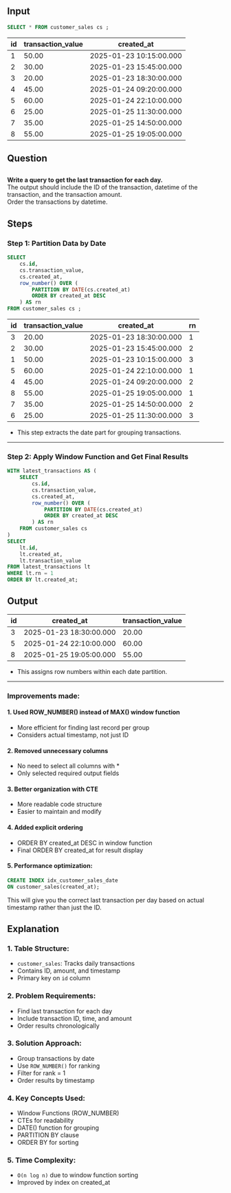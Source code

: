 
## Input

```sql
SELECT * FROM customer_sales cs ;
```

|id|transaction_value|created_at|
|--|-----------------|----------|
|1|50.00|2025-01-23 10:15:00.000|
|2|30.00|2025-01-23 15:45:00.000|
|3|20.00|2025-01-23 18:30:00.000|
|4|45.00|2025-01-24 09:20:00.000|
|5|60.00|2025-01-24 22:10:00.000|
|6|25.00|2025-01-25 11:30:00.000|
|7|35.00|2025-01-25 14:50:00.000|
|8|55.00|2025-01-25 19:05:00.000|

## Question
##
**Write a query to get the last transaction for each day.**
<br>
The output should include the ID of the transaction, datetime of the transaction, and the transaction amount. 
<br>
Order the transactions by datetime.
##

## Steps

### Step 1: Partition Data by Date
```sql
SELECT 
	cs.id,
	cs.transaction_value,
	cs.created_at,
	row_number() OVER (
		PARTITION BY DATE(cs.created_at)
		ORDER BY created_at DESC
	) AS rn
FROM customer_sales cs ;
```
|id|transaction_value|created_at|rn|
|--|-----------------|----------|--|
|3|20.00|2025-01-23 18:30:00.000|1|
|2|30.00|2025-01-23 15:45:00.000|2|
|1|50.00|2025-01-23 10:15:00.000|3|
|5|60.00|2025-01-24 22:10:00.000|1|
|4|45.00|2025-01-24 09:20:00.000|2|
|8|55.00|2025-01-25 19:05:00.000|1|
|7|35.00|2025-01-25 14:50:00.000|2|
|6|25.00|2025-01-25 11:30:00.000|3|

* This step extracts the date part for grouping transactions.

---

### Step 2: Apply Window Function and Get Final Results
```sql
WITH latest_transactions AS (
	SELECT 
		cs.id,
		cs.transaction_value,
		cs.created_at,
		row_number() OVER (
			PARTITION BY DATE(cs.created_at)
			ORDER BY created_at DESC
		) AS rn
	FROM customer_sales cs 
)
SELECT 
	lt.id,
	lt.created_at,
	lt.transaction_value
FROM latest_transactions lt
WHERE lt.rn = 1
ORDER BY lt.created_at;
```
## Output
|id|created_at|transaction_value|
|--|----------|-----------------|
|3|2025-01-23 18:30:00.000|20.00|
|5|2025-01-24 22:10:00.000|60.00|
|8|2025-01-25 19:05:00.000|55.00|

* This assigns row numbers within each date partition.
---

### Improvements made:
#### 1. Used ROW_NUMBER() instead of MAX() window function
* More efficient for finding last record per group
* Considers actual timestamp, not just ID

#### 2. Removed unnecessary columns
* No need to select all columns with *
* Only selected required output fields

#### 3. Better organization with CTE
* More readable code structure
* Easier to maintain and modify

#### 4. Added explicit ordering
* ORDER BY created_at DESC in window function
* Final ORDER BY created_at for result display

#### 5. Performance optimization:
```sql
CREATE INDEX idx_customer_sales_date 
ON customer_sales(created_at);
```
This will give you the correct last transaction per day based on actual timestamp rather than just the ID.



## Explanation
### 1. Table Structure:
* `customer_sales`: Tracks daily transactions
* Contains ID, amount, and timestamp
* Primary key on `id` column

### 2. Problem Requirements:
* Find last transaction for each day
* Include transaction ID, time, and amount
* Order results chronologically

### 3. Solution Approach:
* Group transactions by date
* Use `ROW_NUMBER()` for ranking
* Filter for rank = 1
* Order results by timestamp

### 4. Key Concepts Used:
* Window Functions (ROW_NUMBER)
* CTEs for readability
* DATE() function for grouping
* PARTITION BY clause
* ORDER BY for sorting

### 5. Time Complexity:
* `O(n log n)` due to window function sorting
* Improved by index on created_at